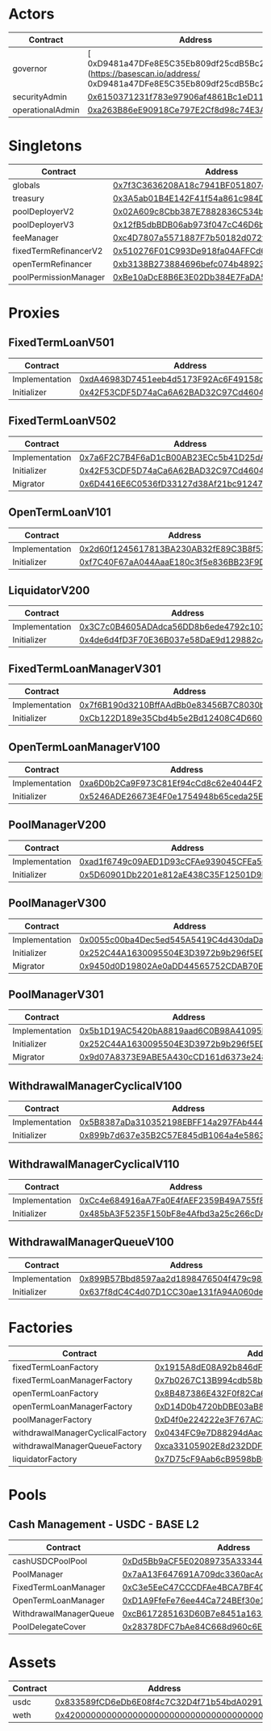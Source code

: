 # Actors
| Contract | Address |
| --- | --- |
| governor | [ 0xD9481a47DFe8E5C35Eb809df25cdB5Bc2E24A3bE](https://basescan.io/address/ 0xD9481a47DFe8E5C35Eb809df25cdB5Bc2E24A3bE) |
| securityAdmin | [0x6150371231f783e97906af4861Bc1eD11cE1c9Ea](https://basescan.io/address/0x6150371231f783e97906af4861Bc1eD11cE1c9Ea) |
| operationalAdmin | [0xa263B86eE90918Ce797E2Cf8d98c74E3Af50367f](https://basescan.io/address/0xa263B86eE90918Ce797E2Cf8d98c74E3Af50367f) |
# Singletons
| Contract | Address |
| --- | --- |
| globals | [0x7f3C3636208A18c7941BF051807db56864061465](https://basescan.io/address/0x7f3C3636208A18c7941BF051807db56864061465) |
| treasury | [0x3A5ab01B4E142F41f54a861c984D19C866Ec1736](https://basescan.io/address/0x3A5ab01B4E142F41f54a861c984D19C866Ec1736) |
| poolDeployerV2 | [0x02A609c8Cbb387E7882836C534bcd738E0E48FbF](https://basescan.io/address/0x02A609c8Cbb387E7882836C534bcd738E0E48FbF) |
| poolDeployerV3 | [0x12fB5dbBDB06ab973f047cC46D6bB33ba4d03b96](https://basescan.io/address/0x12fB5dbBDB06ab973f047cC46D6bB33ba4d03b96) |
| feeManager | [0xc4D7807a5571887F7b50182d072f4fF4654099b0](https://basescan.io/address/0xc4D7807a5571887F7b50182d072f4fF4654099b0) |
| fixedTermRefinancerV2 | [0x510276F01C993De918fa04AFFCd64782FE495846](https://basescan.io/address/0x510276F01C993De918fa04AFFCd64782FE495846) |
| openTermRefinancer | [0xb3138B273884696befc074b48923614fb77c2e10](https://basescan.io/address/0xb3138B273884696befc074b48923614fb77c2e10) |
| poolPermissionManager | [0xBe10aDcE8B6E3E02Db384E7FaDA5395DD113D8b3](https://basescan.io/address/0xBe10aDcE8B6E3E02Db384E7FaDA5395DD113D8b3) |
# Proxies
## FixedTermLoanV501
| Contract | Address |
| --- | --- |
| Implementation | [0xdA46983D7451eeb4d5173F92Ac6F49158dF4FD44](https://basescan.io/address/0xdA46983D7451eeb4d5173F92Ac6F49158dF4FD44) |
| Initializer | [0x42F53CDF5D74aCa6A62BAD32C97Cd460449090dC](https://basescan.io/address/0x42F53CDF5D74aCa6A62BAD32C97Cd460449090dC) |

## FixedTermLoanV502
| Contract | Address |
| --- | --- |
| Implementation | [0x7a6F2C7B4F6aD1cB00AB23ECc5b41D25dA439005](https://basescan.io/address/0x7a6F2C7B4F6aD1cB00AB23ECc5b41D25dA439005) |
| Initializer | [0x42F53CDF5D74aCa6A62BAD32C97Cd460449090dC](https://basescan.io/address/0x42F53CDF5D74aCa6A62BAD32C97Cd460449090dC) |
| Migrator | [0x6D4416E6C0536fD33127d38Af21bc912475584E3](https://basescan.io/address/0x6D4416E6C0536fD33127d38Af21bc912475584E3) |

## OpenTermLoanV101
| Contract | Address |
| --- | --- |
| Implementation | [0x2d60f1245617813BA230AB32fE89C3B8f53ff71c](https://basescan.io/address/0x2d60f1245617813BA230AB32fE89C3B8f53ff71c) |
| Initializer | [0xf7C40F67aA044AaaE180c3f5e836BB23F9DcFd8A](https://basescan.io/address/0xf7C40F67aA044AaaE180c3f5e836BB23F9DcFd8A) |

## LiquidatorV200
| Contract | Address |
| --- | --- |
| Implementation | [0x3C7c0B4605ADAdca56DD8b6ede4792c103Eb6743](https://basescan.io/address/0x3C7c0B4605ADAdca56DD8b6ede4792c103Eb6743) |
| Initializer | [0x4de6d4fD3F70E36B037e58DaE9d129882cAaf639](https://basescan.io/address/0x4de6d4fD3F70E36B037e58DaE9d129882cAaf639) |

## FixedTermLoanManagerV301
| Contract | Address |
| --- | --- |
| Implementation | [0x7f6B190d3210BffAAdBb0e83456B7C8030bc0f8B](https://basescan.io/address/0x7f6B190d3210BffAAdBb0e83456B7C8030bc0f8B) |
| Initializer | [0xCb122D189e35Cbd4b5e2Bd12408C4D660FCD1584](https://basescan.io/address/0xCb122D189e35Cbd4b5e2Bd12408C4D660FCD1584) |

## OpenTermLoanManagerV100
| Contract | Address |
| --- | --- |
| Implementation | [0xa6D0b2Ca9F973C81Ef94cCd8c62e4044F22972C1](https://basescan.io/address/0xa6D0b2Ca9F973C81Ef94cCd8c62e4044F22972C1) |
| Initializer | [0x5246ADE26673E4F0e1754948b65ceda25EFA2acC](https://basescan.io/address/0x5246ADE26673E4F0e1754948b65ceda25EFA2acC) |

## PoolManagerV200
| Contract | Address |
| --- | --- |
| Implementation | [0xad1f6749c09AED1D93cCFAe939045CFEa5011416](https://basescan.io/address/0xad1f6749c09AED1D93cCFAe939045CFEa5011416) |
| Initializer | [0x5D60901Db2201e812aE438C35F12501D9E8f0996](https://basescan.io/address/0x5D60901Db2201e812aE438C35F12501D9E8f0996) |

## PoolManagerV300
| Contract | Address |
| --- | --- |
| Implementation | [0x0055c00ba4Dec5ed545A5419C4d430daDa8cb1CE](https://basescan.io/address/0x0055c00ba4Dec5ed545A5419C4d430daDa8cb1CE) |
| Initializer | [0x252C44A1630095504E3D3972b9b296f5ED494911](https://basescan.io/address/0x252C44A1630095504E3D3972b9b296f5ED494911) |
| Migrator | [0x9450d0D19802Ae0aDD44565752CDAB70E0A1C6ed](https://basescan.io/address/0x9450d0D19802Ae0aDD44565752CDAB70E0A1C6ed) |

## PoolManagerV301
| Contract | Address |
| --- | --- |
| Implementation | [0x5b1D19AC5420bA8819aad6C0B98A41095E5C86c2](https://basescan.io/address/0x5b1D19AC5420bA8819aad6C0B98A41095E5C86c2) |
| Initializer | [0x252C44A1630095504E3D3972b9b296f5ED494911](https://basescan.io/address/0x252C44A1630095504E3D3972b9b296f5ED494911) |
| Migrator | [0x9d07A8373E9ABE5A430cCD161d6373e248D7778F](https://basescan.io/address/0x9d07A8373E9ABE5A430cCD161d6373e248D7778F) |

## WithdrawalManagerCyclicalV100
| Contract | Address |
| --- | --- |
| Implementation | [0x5B8387aDa310352198EBFF14a297FAb44428C8CD](https://basescan.io/address/0x5B8387aDa310352198EBFF14a297FAb44428C8CD) |
| Initializer | [0x899b7d637e35B2C57E845dB1064a4e58639D3A8D](https://basescan.io/address/0x899b7d637e35B2C57E845dB1064a4e58639D3A8D) |

## WithdrawalManagerCyclicalV110
| Contract | Address |
| --- | --- |
| Implementation | [0xCc4e684916aA7Fa0E4fAEF2359B49A755f89C75b](https://basescan.io/address/0xCc4e684916aA7Fa0E4fAEF2359B49A755f89C75b) |
| Initializer | [0x485bA3F5235F150bF8e4Afbd3a25c266cDAdD9Dd](https://basescan.io/address/0x485bA3F5235F150bF8e4Afbd3a25c266cDAdD9Dd) |

## WithdrawalManagerQueueV100
| Contract | Address |
| --- | --- |
| Implementation | [0x899B57Bbd8597aa2d1898476504f479c982c5c2c](https://basescan.io/address/0x899B57Bbd8597aa2d1898476504f479c982c5c2c) |
| Initializer | [0x637f8dC4C4d07D1CC30ae131fA94A060dee6be96](https://basescan.io/address/0x637f8dC4C4d07D1CC30ae131fA94A060dee6be96) |

# Factories
| Contract | Address |
| --- | --- |
| fixedTermLoanFactory | [0x1915A8dE08A92b846dF7C845e140E4b0714820bd](https://basescan.io/address/0x1915A8dE08A92b846dF7C845e140E4b0714820bd) |
| fixedTermLoanManagerFactory | [0x7b0267C13B994cdb58b8ED3a65b7A09a07432A76](https://basescan.io/address/0x7b0267C13B994cdb58b8ED3a65b7A09a07432A76) |
| openTermLoanFactory | [0x8B487386E432F0f82Ca611F59dBE973761FBb1Ad](https://basescan.io/address/0x8B487386E432F0f82Ca611F59dBE973761FBb1Ad) |
| openTermLoanManagerFactory | [0xD14D0b4720bDBE03aB88A8Fd53be28c6d46426F5](https://basescan.io/address/0xD14D0b4720bDBE03aB88A8Fd53be28c6d46426F5) |
| poolManagerFactory | [0xD4f0e224222e3F767AC389B2b1b7663990DFa6E9](https://basescan.io/address/0xD4f0e224222e3F767AC389B2b1b7663990DFa6E9) |
| withdrawalManagerCyclicalFactory | [0x0434FC9e7D88294dAac40dDF316754B2053D613b](https://basescan.io/address/0x0434FC9e7D88294dAac40dDF316754B2053D613b) |
| withdrawalManagerQueueFactory | [0xca33105902E8d232DDFb9f71Ff3D79C7E7f2C4e5](https://basescan.io/address/0xca33105902E8d232DDFb9f71Ff3D79C7E7f2C4e5) |
| liquidatorFactory | [0x7D75cF9Aab6cB9598bB6d9Bd81BaAA288cecA9Bf](https://basescan.io/address/0x7D75cF9Aab6cB9598bB6d9Bd81BaAA288cecA9Bf) |
# Pools
## Cash Management - USDC - BASE L2
| Contract | Address |
| --- | --- |
| cashUSDCPoolPool | [0xDd5Bb9aCF5E02089735A33344c6e3A8BB0d4075D](https://basescan.io/address/0xDd5Bb9aCF5E02089735A33344c6e3A8BB0d4075D) |
| PoolManager | [0x7aA13F647691A709dc3360acAd7EB758179790ee](https://basescan.io/address/0x7aA13F647691A709dc3360acAd7EB758179790ee) |
| FixedTermLoanManager | [0xC3e5EeC47CCCDFAe4BCA7BF40CA2711C4CB60491](https://basescan.io/address/0xC3e5EeC47CCCDFAe4BCA7BF40CA2711C4CB60491) |
| OpenTermLoanManager | [0xD1A9FfeFe76ee44Ca724BEf30e16Ead1BA039601](https://basescan.io/address/0xD1A9FfeFe76ee44Ca724BEf30e16Ead1BA039601) |
| WithdrawalManagerQueue | [0xcB617285163D60B7e8451a1631064B4Bc9d62F8d](https://basescan.io/address/0xcB617285163D60B7e8451a1631064B4Bc9d62F8d) |
| PoolDelegateCover | [0x28378DFC7bAe84C668d960c6E8CD862Fda43ba70](https://basescan.io/address/0x28378DFC7bAe84C668d960c6E8CD862Fda43ba70) |

# Assets
| Contract | Address |
| --- | --- |
| usdc | [0x833589fCD6eDb6E08f4c7C32D4f71b54bdA02913](https://basescan.io/address/0x833589fCD6eDb6E08f4c7C32D4f71b54bdA02913) |
| weth | [0x4200000000000000000000000000000000000006](https://basescan.io/address/0x4200000000000000000000000000000000000006) |